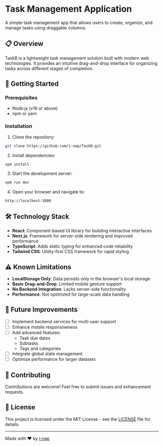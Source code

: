 # Task Management Application

A simple task management app that allows users to create, organize, and manage tasks using draggable columns.

## 📋 Overview

TaskB is a lightweight task management solution built with modern web technologies. It provides an intuitive drag-and-drop interface for organizing tasks across different stages of completion.

## 🚀 Getting Started

### Prerequisites

- Node.js (v16 or above)
- npm or yarn

### Installation

1. Clone the repository:
```bash
git clone https://github.com/i-nap/TaskB.git
```

2. Install dependencies:
```bash
npm install
```

3. Start the development server:
```bash
npm run dev
```

4. Open your browser and navigate to:
```
http://localhost:3000
```

## 🛠️ Technology Stack

- **React**: Component-based UI library for building interactive interfaces
- **Next.js**: Framework for server-side rendering and improved performance
- **TypeScript**: Adds static typing for enhanced code reliability
- **Tailwind CSS**: Utility-first CSS framework for rapid styling

## ⚠️ Known Limitations

- **LocalStorage Only**: Data persists only in the browser's local storage
- **Basic Drag-and-Drop**: Limited mobile gesture support
- **No Backend Integration**: Lacks server-side functionality
- **Performance**: Not optimized for large-scale data handling

## 🔄 Future Improvements

- [ ] Implement backend services for multi-user support
- [ ] Enhance mobile responsiveness
- [ ] Add advanced features:
  - Task due dates
  - Subtasks
  - Tags and categories
- [ ] Integrate global state management
- [ ] Optimize performance for larger datasets

## 🤝 Contributing

Contributions are welcome! Feel free to submit issues and enhancement requests.

## 📄 License

This project is licensed under the MIT License - see the [LICENSE](LICENSE) file for details.

---

Made with ❤️ by [i-nap](https://github.com/i-nap)
